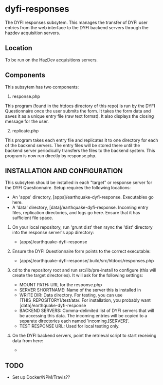 dyfi-responses
==============

The DYFI responses subsytem. This manages the transfer of
DYFI user entries from the web interface to the DYFI backend
servers through the hazdev acquisition servers.

Location
--------

To be run on the HazDev acquisitions servers.

Components
----------

This subsytem has two components:

1. response.php 

This program (found in the htdocs directory of this repo)
is run by the DYFI Questionnaire once the
user submits the form. It takes the form data and saves it as a unique
entry file (raw text format). It also displays the closing
message for the user.

2. replicate.php

This program takes each entry file and replicates it to one directory
for each of the backend servers. The entry files will be stored there
until the backend server periodically transfers the files to the backend
system. This program is now run directly by response.php.


INSTALLATION AND CONFIGURATION
------------------------------

This subsytem should be installed in each "target" or response server for the DYFI Questionnaire. Setup requires the following locations:


- An 'apps' directory, [apps]/earthquake-dyfi-response. Executables go here. 
- A 'data' directory, [data]/earthquake-dyfi-response. Incoming entry files, replication directories, and logs go here. Ensure that it has sufficient file space.

1. On your local repository, run 'grunt dist' then rsync the 'dist' directory into the response server's app directory:
    - [apps]/earthquake-dyfi-response

2. Ensure the DYFI Questionnaire form points to the correct executable: 
    - [apps]/earthquake-dyfi-response/.build/src/htdocs/responses.php

3. cd to the repository root and run src/lib/pre-install to configure (this will create the target directories). It will ask for the following settings:
    - MOUNT PATH: URL for the response.php
    - SERVER SHORTNAME: Name of the server this is installed in
    - WRITE DIR: Data directory. For testing, you can use [THIS_REPOSITORY]/test/ata/. For installation, you probably want [data]/earthquake-dyfi-response
    - BACKEND SERVERS: Comma-delimited list of DYFI servers that will be accessing this data. The incoming entries will be copied to a separate directories each named 'incoming.[SERVER]'.
    - TEST RESPONSE URL: Used for local testing only.

5. On the DYFI backend servers, point the retrieval script to start receiving data from here: 
    - [fullservername]:[data]/earthquake-dyfi-response/incoming.[server]/

TODO
----
- Set up Docker/NPM/Travis??

